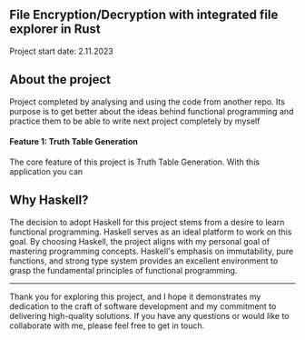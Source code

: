 ## File Encryption/Decryption with integrated file explorer in Rust
Project start date: 2.11.2023

## About the project
Project completed by analysing and using the code from another repo.
Its purpose is to get better about the ideas behind functional programming and practice them to be able to write next project completely by myself 
#### Feature 1: Truth Table Generation
The core feature of this project is Truth Table Generation. With this application you can  


## Why Haskell?
The decision to adopt Haskell for this project stems from a desire to learn functional programming. Haskell serves as an ideal platform to work on this goal.
By choosing Haskell, the project aligns with my personal goal of mastering programming concepts. Haskell's emphasis on immutability, pure functions, and strong type system provides an excellent environment to grasp the fundamental principles of functional programming.

- - - -
Thank you for exploring this project, and I hope it demonstrates my dedication to the craft of software development and my commitment to delivering high-quality solutions. If you have any questions or would like to collaborate with me, please feel free to get in touch.
